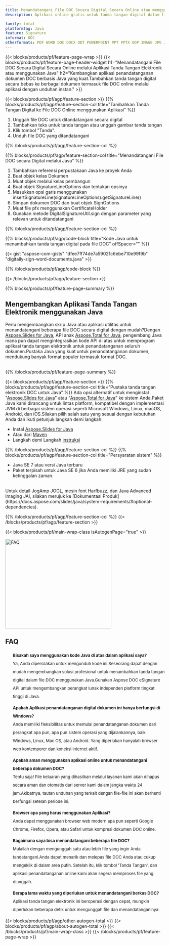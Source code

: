 ```yaml
---
title: Menandatangani File DOC Secara Digital Secara Online atau menggunakan Java
description: Aplikasi online gratis untuk tanda tangan digital dalam file DOC.Mengembangkan aplikasi Java untuk menandatangani dokumen DOC secara elektronik.

family: total
platformtag: Java
feature: Signature
informat: DOC
otherformats: PDF WORD DOC DOCX ODT POWERPOINT PPT PPTX ODP IMAGE JPG JPEG BMP TIFF GIF PNG PSD Excel XLS XLSX ODS
---
```

{{< blocks/products/pf/feature-page-wrap >}}
{{< blocks/products/pf/feature-page-header-widget h1="Menandatangani File DOC Secara Digital Secara Online melalui Aplikasi Tanda Tangan Elektronik atau menggunakan Java" h2="Kembangkan aplikasi penandatanganan dokumen DOC berbasis Java yang kuat.Tambahkan tanda tangan digital secara bebas ke berbagai dokumen termasuk file DOC online melalui aplikasi dengan unduhan instan." >}}


{{< blocks/products/pf/agp/feature-section >}}
{{% blocks/products/pf/agp/feature-section-col title="Tambahkan Tanda Tangan Digital ke File DOC Online menggunakan Aplikasi" %}}

1. Unggah file DOC untuk ditandatangani secara digital
1. Tambahkan teks untuk tanda tangan atau unggah gambar tanda tangan
1. Klik tombol "Tanda".
1. Unduh file DOC yang ditandatangani

{{% /blocks/products/pf/agp/feature-section-col %}}

{{% blocks/products/pf/agp/feature-section-col title="Menandatangani File DOC secara Digital melalui Java" %}}

1. Tambahkan referensi perpustakaan Java ke proyek Anda
1. Buat objek kelas Dokumen
1. Muat objek melalui kelas pembangun
1. Buat objek SignatureLineOptions dan tentukan opsinya
1. Masukkan opsi garis menggunakan insertSignatureLine(signatureLineOptions).getSignatureLine()
1. Simpan dokumen DOC dan buat objek SignOptions
1. Muat file pfx menggunakan CertificateHolder
1. Gunakan metode DigitalSignatureUtil.sign dengan parameter yang relevan untuk ditandatangani

{{% /blocks/products/pf/agp/feature-section-col %}}

{{% blocks/products/pf/agp/code-block title="Kode Java untuk menambahkan tanda tangan digital pada file DOC" offSpacer="" %}}

{{< gist "aspose-com-gists" "dfee7ff74de7a59021c6ebe710e99f9b" "digitally-sign-word-documents.java" >}}

{{% /blocks/products/pf/agp/code-block %}}

{{< /blocks/products/pf/agp/feature-section >}}

{{% blocks/products/pf/feature-page-summary %}}


<h2>Mengembangkan Aplikasi Tanda Tangan Elektronik menggunakan Java</h2>

Perlu mengembangkan skrip Java atau aplikasi utilitas untuk menandatangani beberapa file DOC secara digital dengan mudah?Dengan [Aspose.Slides for Java](https://products.aspose.com/slides/id/java/), API anak [Aspose.Total for Java](https://products.aspose.com/total/id/java/), pengembang Java mana pun dapat mengintegrasikan kode API di atas untuk memprogram aplikasi tanda tangan elektronik untuk penandatanganan seluruh dokumen.Pustaka Java yang kuat untuk penandatanganan dokumen, mendukung banyak format populer termasuk format DOC.<br /><br />

{{% /blocks/products/pf/feature-page-summary %}}

{{< blocks/products/pf/agp/feature-section >}}
{{% blocks/products/pf/agp/feature-section-col title="Pustaka tanda tangan elektronik DOC untuk Java" %}}
Ada opsi alternatif untuk menginstal "[Aspose.Slides for Java](https://products.aspose.com/slides/id/java/)" atau "[Aspose.Total for Java](https://products.aspose.com/total/id/java/)" ke sistem Anda.Paket Java kami dirancang untuk lintas platform, kompatibel dengan implementasi JVM di berbagai sistem operasi seperti Microsoft Windows, Linux, macOS, Android, dan iOS.Silakan pilih salah satu yang sesuai dengan kebutuhan Anda dan ikuti petunjuk langkah demi langkah:<br />

- Instal [Aspose.Slides for Java](https://docs.aspose.com/slides/java/installation/)
- Atau dari [Maven](https://releases.aspose.com/java/repo/com/aspose/aspose-slides/)
- Langkah demi Langkah [instruksi](https://docs.aspose.com/slides/java/installation/#install-aspose-slides-for-java-from-maven-repository)

{{% /blocks/products/pf/agp/feature-section-col %}}
{{% blocks/products/pf/agp/feature-section-col title="Persyaratan sistem" %}}

- Java SE 7 atau versi Java terbaru
- Paket terpisah untuk Java SE 6 jika Anda memiliki JRE yang sudah ketinggalan zaman.

<br />
Untuk detail JogAmp JOGL, mesin font Harfbuzz, dan Java Advanced Imaging JAI, silakan merujuk ke [Dokumentasi Produk](https://docs.aspose.com/slides/java/system-requirements/#optional-dependencies).

{{% /blocks/products/pf/agp/feature-section-col %}}
{{< /blocks/products/pf/agp/feature-section >}}

{{< blocks/products/pf/main-wrap-class isAutogenPage="true" >}}

<style>.howtolist li{margin-right: 0!important;line-height: 26px;position: relative;margin-bottom: 10px;font-size: 13px;list-style-type: none;}</style>
<div class="col-md-12 tl bg-gray-dark howtolist section">
  <a class="anchor" name="faqpage"></a>
  <div class="container tl dflex" itemscope="" itemtype="https://schema.org/FAQPage">
      <div class="col-md-4 howtosectiongfx">
          <img class="social-panel-hide-on-mobile" src="https://www.groupdocs.cloud/templates/brand/images/groupdocs/conversion/groupdocs_conversion-brand.png" alt="FAQ" width="335" height="283">
      </div>
      <div class="howtosection col-md-8">
          <div>
              <h2>FAQ</h2>
               <ul>
                  <li itemscope="" itemprop="mainEntity" itemtype="https://schema.org/Question">
                      <div>
                          <span itemprop="name"><b>Bisakah saya menggunakan kode Java di atas dalam aplikasi saya?</b></span>
                      </div>
                      <div itemscope="" itemprop="acceptedAnswer" itemtype="https://schema.org/Answer">
                          <span itemprop="text">Ya, Anda dipersilakan untuk mengunduh kode ini.Seseorang dapat dengan mudah mengembangkan solusi profesional untuk menambahkan tanda tangan digital dalam file DOC menggunakan Java.Gunakan Aspose DOC eSignature API untuk mengembangkan perangkat lunak independen platform tingkat tinggi di Java.</span>
                      </div>
                  </li>
                  <li itemscope="" itemprop="mainEntity" itemtype="https://schema.org/Question">
                      <div>
                          <span itemprop="name"><b>Apakah Aplikasi penandatanganan digital dokumen ini hanya berfungsi di Windows?</b></span>
                      </div>
                      <div itemscope="" itemprop="acceptedAnswer" itemtype="https://schema.org/Answer">
                          <span itemprop="text">Anda memiliki fleksibilitas untuk memulai penandatanganan dokumen dari perangkat apa pun, apa pun sistem operasi yang dijalankannya, baik Windows, Linux, Mac OS, atau Android. Yang diperlukan hanyalah browser web kontemporer dan koneksi internet aktif.</span>
                      </div>
                  </li>
                  <li itemscope="" itemprop="mainEntity" itemtype="https://schema.org/Question">
                      <div>
                          <span itemprop="name"><b>Apakah aman menggunakan aplikasi online untuk menandatangani beberapa dokumen DOC?</b></span>
                      </div>
                      <div itemscope="" itemprop="acceptedAnswer" itemtype="https://schema.org/Answer">
                          <span itemprop="text">Tentu saja! File keluaran yang dihasilkan melalui layanan kami akan dihapus secara aman dan otomatis dari server kami dalam jangka waktu 24 jam.Akibatnya, tautan unduhan yang terkait dengan file-file ini akan berhenti berfungsi setelah periode ini.</span>
                      </div>
                  </li>                 
                  <li itemscope="" itemprop="mainEntity" itemtype="https://schema.org/Question">
                      <div>
                          <span itemprop="name"><b>Browser apa yang harus menggunakan Aplikasi?</b></span>
                      </div>
                      <div itemscope="" itemprop="acceptedAnswer" itemtype="https://schema.org/Answer">
                          <span itemprop="text">Anda dapat menggunakan browser web modern apa pun seperti Google Chrome, Firefox, Opera, atau Safari untuk kompresi dokumen DOC online.</span>
                      </div>
                  </li>
 		  <li itemscope="" itemprop="mainEntity" itemtype="https://schema.org/Question">
                      <div>
                          <span itemprop="name"><b>Bagaimana saya bisa menandatangani beberapa file DOC?</b></span>
                      </div>
                      <div itemscope="" itemprop="acceptedAnswer" itemtype="https://schema.org/Answer">
                          <span itemprop="text">Mulailah dengan mengunggah satu atau lebih file yang ingin Anda tandatangani.Anda dapat menarik dan melepas file DOC Anda atau cukup mengeklik di dalam area putih. Setelah itu, klik tombol 'Tanda Tangan', dan aplikasi penandatanganan online kami akan segera memproses file yang diunggah.</span>
                      </div>
                  </li>
 		  <li itemscope="" itemprop="mainEntity" itemtype="https://schema.org/Question">
                      <div>
                          <span itemprop="name"><b>Berapa lama waktu yang diperlukan untuk menandatangani berkas DOC?</b></span>
                      </div>
                      <div itemscope="" itemprop="acceptedAnswer" itemtype="https://schema.org/Answer">
                          <span itemprop="text">Aplikasi tanda tangan elektronik ini beroperasi dengan cepat, mungkin diperlukan beberapa detik untuk mengunggah file dan menandatanganinya.</span>
                      </div>
                  </li>
              </ul>
          </div>
      </div>
  </div>

{{< blocks/products/pf/agp/other-autogen-total >}}
{{< blocks/products/pf/agp/about-autogen-total >}}
{{< /blocks/products/pf/main-wrap-class >}}
{{< /blocks/products/pf/feature-page-wrap >}}
